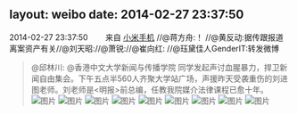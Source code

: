 layout: weibo
date: 2014-02-27 23:37:50
---
<meta name="referrer" content="no-referrer" />

2014-02-27 23:37:50  &nbsp;&nbsp;&nbsp;&nbsp;&nbsp;&nbsp; 来自 <a href="http://app.weibo.com/t/feed/22zMnn" rel="nofollow">小米手机</a>
//@蒋方舟:！ //@黄反动:据传跟报道离案资产有关//@刘天昭://@萧锐://@崔向红: //@珏黛佳人GenderIT:转发微博
>  @邱林川: @香港中文大学新闻与传播学院 同学发起声讨血腥暴力，捍卫新闻自由集会。下午五点半560人齐聚大学站广场，声援昨天受袭重伤的刘进图老师。刘老师是<明报>前总编，任教我院媒介法律课程已愈十年。 ​​​
>  ![图片](https://ww3.sinaimg.cn/large/86f9ab97jw1edy8o961olj20qo0f0gnh.jpg)
>  ![图片](https://ww2.sinaimg.cn/large/86f9ab97jw1edy8ohq7vkj20qo0f0jtb.jpg)
>  ![图片](https://ww4.sinaimg.cn/large/86f9ab97jw1edy8omlzkej20qo0f0400.jpg)
>  ![图片](https://ww4.sinaimg.cn/large/86f9ab97jw1edy8onsjcaj20qo0f0764.jpg)
>  ![图片](https://ww4.sinaimg.cn/large/86f9ab97jw1edy8orrictj20qo0f0dhe.jpg)
>  ![图片](https://ww2.sinaimg.cn/large/86f9ab97jw1edy8oudgbdj20f00qojsq.jpg)
>  ![图片](https://ww4.sinaimg.cn/large/86f9ab97jw1edy8oy3qwnj20qo0f0t9m.jpg)
>  ![图片](https://ww4.sinaimg.cn/large/86f9ab97jw1edy8oyz8esj20gn0cgjs5.jpg)
>  ![图片](https://ww4.sinaimg.cn/large/86f9ab97jw1edy8oztls1j20hs0qodgz.jpg)
